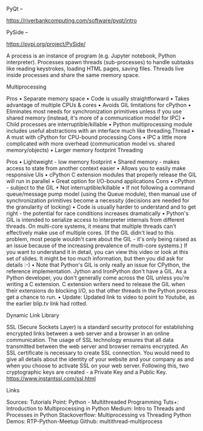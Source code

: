 PyQt – 

https://riverbankcomputing.com/software/pyqt/intro

PySide – 

https://pypi.org/project/PySide/



A process is an instance of program (e.g. Jupyter notebook, Python interpreter). Processes spawn threads (sub-processes) to handle subtasks like reading keystrokes, loading HTML pages, saving files. Threads live inside processes and share the same memory space.


Multiprocessing

Pros
•	Separate memory space
•	Code is usually straightforward
•	Takes advantage of multiple CPUs & cores
•	Avoids GIL limitations for cPython
•	Eliminates most needs for synchronization primitives unless if you use shared memory (instead, it's more of a communication model for IPC)
•	Child processes are interruptible/killable
•	Python multiprocessing module includes useful abstractions with an interface much like threading.Thread
•	A must with cPython for CPU-bound processing
Cons
•	IPC a little more complicated with more overhead (communication model vs. shared memory/objects)
•	Larger memory footprint
Threading

Pros
•	Lightweight - low memory footprint
•	Shared memory - makes access to state from another context easier
•	Allows you to easily make responsive UIs
•	cPython C extension modules that properly release the GIL will run in parallel
•	Great option for I/O-bound applications
Cons
•	cPython - subject to the GIL
•	Not interruptible/killable
•	If not following a command queue/message pump model (using the Queue module), then manual use of synchronization primitives become a necessity (decisions are needed for the granularity of locking)
•	Code is usually harder to understand and to get right - the potential for race conditions increases dramatically
•	Python's GIL is intended to serialize access to interpreter internals from different threads. On multi-core systems, it means that multiple threads can't effectively make use of multiple cores. (If the GIL didn't lead to this problem, most people wouldn't care about the GIL - it's only being raised as an issue because of the increasing prevalence of multi-core systems.) If you want to understand it in detail, you can view this video or look at this set of slides. It might be too much information, but then you did ask for details :-)
•	Note that Python's GIL is only really an issue for CPython, the reference implementation. Jython and IronPython don't have a GIL. As a Python developer, you don't generally come across the GIL unless you're writing a C extension. C extension writers need to release the GIL when their extensions do blocking I/O, so that other threads in the Python process get a chance to run.
•	Update: Updated link to video to point to Youtube, as the earlier blip.tv link had rotted.

Dynamic Link Library

SSL (Secure Sockets Layer) is a standard security protocol for establishing encrypted links between a web server and a browser in an online communication.
The usage of SSL technology ensures that all data transmitted between the web server and browser remains encrypted.
An SSL certificate is necessary to create SSL connection. You would need to give all details about the identity of your website and your company as and when you choose to activate SSL on your web server. Following this, two cryptographic keys are created - a Private Key and a Public Key.
https://www.instantssl.com/ssl.html


Links

Sources:
Tutorials Point:  Python - Multithreaded Programming
Tuts+: Introduction to Multiprocessing in Python
Medium: Intro to Threads and Processes in Python
Stackoverflow: Multiprocessing vs Threading Python
Demos:
RTP-Python-Meetup Github: multithread-multiprocess


